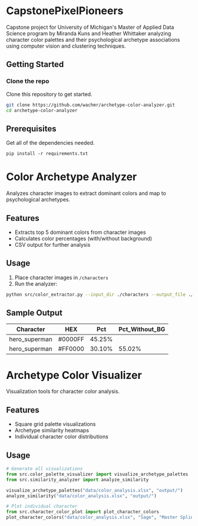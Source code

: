 # CapstonePixelPioneers

Capstone project for University of Michigan's Master of Applied Data Science program by Miranda Kuns and Heather Whittaker analyzing character color palettes and their psychological archetype associations using computer vision and clustering techniques.

## Getting Started

### Clone the repo
Clone this repository to get started.

```bash
git clone https://github.com/wachmr/archetype-color-analyzer.git
cd archetype-color-analyzer
```
## Prerequisites

Get all of the dependencies needed.


```
pip install -r requirements.txt

```

# Color Archetype Analyzer

Analyzes character images to extract dominant colors and map to psychological archetypes.

## Features
- Extracts top 5 dominant colors from character images
- Calculates color percentages (with/without background)
- CSV output for further analysis

## Usage
1. Place character images in `/characters`
2. Run the analyzer:
```bash
python src/color_extractor.py --input_dir ./characters --output_file ./results.csv
```

## Sample Output
| Character    | HEX     | Pct    | Pct_Without_BG |
|--------------|---------|--------|----------------|
| hero_superman| #0000FF | 45.25% |                |
| hero_superman| #FF0000 | 30.10% | 55.02%         |


# Archetype Color Visualizer

Visualization tools for character color analysis.

## Features
- Square grid palette visualizations
- Archetype similarity heatmaps
- Individual character color distributions

## Usage
```python
# Generate all visualizations
from src.color_palette_visualizer import visualize_archetype_palettes
from src.similarity_analyzer import analyze_similarity

visualize_archetype_palettes("data/color_analysis.xlsx", "output/")
analyze_similarity("data/color_analysis.xlsx", "output/")

# Plot individual character
from src.character_color_plot import plot_character_colors
plot_character_colors("data/color_analysis.xlsx", "Sage", "Master Splinter")
```
